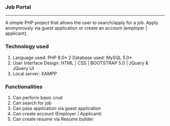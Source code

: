 ### Job Portal

---

A simple PHP project that allows the user to search/apply for a job. Apply anonymously via guest application or create an account (employer | applicant).

### Technology used

1. Language used: PHP 8.0*
2  Database used: MySQL 5.0*
3. User Interface Design: HTML | CSS | BOOTSTRAP 5.0 | JQuery & JQuery UI
4. Local server: XAMPP

### Functionalities

1. Can perform basic crud
2. Can search for job
3. Can pass application via guest application
4. Can create account (Employer | Applicant)
5. Can create resume via Resume builder
